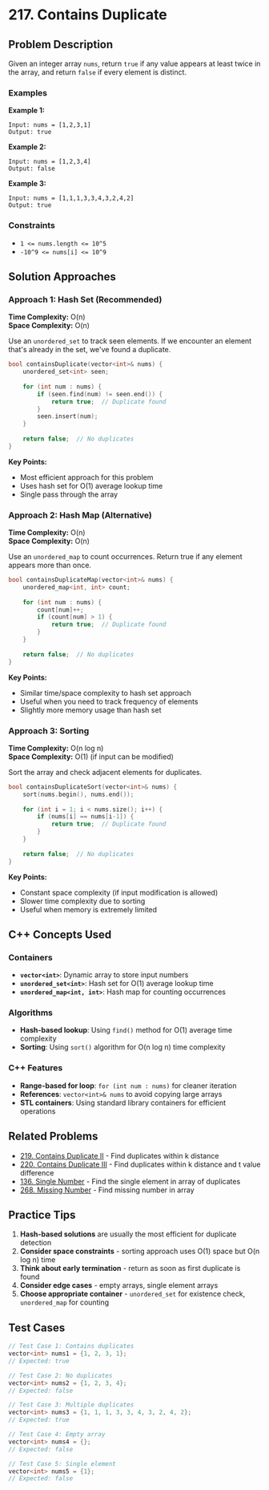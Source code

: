 # 217. Contains Duplicate

## Problem Description

Given an integer array `nums`, return `true` if any value appears at least twice in the array, and return `false` if every element is distinct.

### Examples

**Example 1:**
```
Input: nums = [1,2,3,1]
Output: true
```

**Example 2:**
```
Input: nums = [1,2,3,4]
Output: false
```

**Example 3:**
```
Input: nums = [1,1,1,3,3,4,3,2,4,2]
Output: true
```

### Constraints
- `1 <= nums.length <= 10^5`
- `-10^9 <= nums[i] <= 10^9`

## Solution Approaches

### Approach 1: Hash Set (Recommended)
**Time Complexity:** O(n)  
**Space Complexity:** O(n)

Use an `unordered_set` to track seen elements. If we encounter an element that's already in the set, we've found a duplicate.

```cpp
bool containsDuplicate(vector<int>& nums) {
    unordered_set<int> seen;
    
    for (int num : nums) {
        if (seen.find(num) != seen.end()) {
            return true;  // Duplicate found
        }
        seen.insert(num);
    }
    
    return false;  // No duplicates
}
```

**Key Points:**
- Most efficient approach for this problem
- Uses hash set for O(1) average lookup time
- Single pass through the array

### Approach 2: Hash Map (Alternative)
**Time Complexity:** O(n)  
**Space Complexity:** O(n)

Use an `unordered_map` to count occurrences. Return true if any element appears more than once.

```cpp
bool containsDuplicateMap(vector<int>& nums) {
    unordered_map<int, int> count;
    
    for (int num : nums) {
        count[num]++;
        if (count[num] > 1) {
            return true;  // Duplicate found
        }
    }
    
    return false;  // No duplicates
}
```

**Key Points:**
- Similar time/space complexity to hash set approach
- Useful when you need to track frequency of elements
- Slightly more memory usage than hash set

### Approach 3: Sorting
**Time Complexity:** O(n log n)  
**Space Complexity:** O(1) (if input can be modified)

Sort the array and check adjacent elements for duplicates.

```cpp
bool containsDuplicateSort(vector<int>& nums) {
    sort(nums.begin(), nums.end());
    
    for (int i = 1; i < nums.size(); i++) {
        if (nums[i] == nums[i-1]) {
            return true;  // Duplicate found
        }
    }
    
    return false;  // No duplicates
}
```

**Key Points:**
- Constant space complexity (if input modification is allowed)
- Slower time complexity due to sorting
- Useful when memory is extremely limited

## C++ Concepts Used

### Containers
- **`vector<int>`**: Dynamic array to store input numbers
- **`unordered_set<int>`**: Hash set for O(1) average lookup time
- **`unordered_map<int, int>`**: Hash map for counting occurrences

### Algorithms
- **Hash-based lookup**: Using `find()` method for O(1) average time complexity
- **Sorting**: Using `sort()` algorithm for O(n log n) time complexity

### C++ Features
- **Range-based for loop**: `for (int num : nums)` for cleaner iteration
- **References**: `vector<int>& nums` to avoid copying large arrays
- **STL containers**: Using standard library containers for efficient operations

## Related Problems
- [219. Contains Duplicate II](https://leetcode.com/problems/contains-duplicate-ii/) - Find duplicates within k distance
- [220. Contains Duplicate III](https://leetcode.com/problems/contains-duplicate-iii/) - Find duplicates within k distance and t value difference
- [136. Single Number](https://leetcode.com/problems/single-number/) - Find the single element in array of duplicates
- [268. Missing Number](https://leetcode.com/problems/missing-number/) - Find missing number in array

## Practice Tips
1. **Hash-based solutions** are usually the most efficient for duplicate detection
2. **Consider space constraints** - sorting approach uses O(1) space but O(n log n) time
3. **Think about early termination** - return as soon as first duplicate is found
4. **Consider edge cases** - empty arrays, single element arrays
5. **Choose appropriate container** - `unordered_set` for existence check, `unordered_map` for counting

## Test Cases
```cpp
// Test Case 1: Contains duplicates
vector<int> nums1 = {1, 2, 3, 1};
// Expected: true

// Test Case 2: No duplicates
vector<int> nums2 = {1, 2, 3, 4};
// Expected: false

// Test Case 3: Multiple duplicates
vector<int> nums3 = {1, 1, 1, 3, 3, 4, 3, 2, 4, 2};
// Expected: true

// Test Case 4: Empty array
vector<int> nums4 = {};
// Expected: false

// Test Case 5: Single element
vector<int> nums5 = {1};
// Expected: false
```
